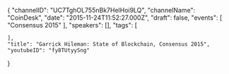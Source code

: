 {
    "channelID": "UC7TghOL755nBk7HelHoi9LQ",
    "channelName": "CoinDesk",
    "date": "2015-11-24T11:52:27.000Z",
    "draft": false,
    "events": [
        "Consensus 2015"
    ],
    "speakers": [],
    "tags": [

    ],
    "title": "Garrick Hileman: State of Blockchain, Consensus 2015",
    "youtubeID": "fy8TUtyySng"
}
